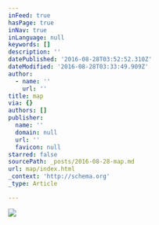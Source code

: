 ```yaml
---
inFeed: true
hasPage: true
inNav: true
inLanguage: null
keywords: []
description: ''
datePublished: '2016-08-28T03:52:52.310Z'
dateModified: '2016-08-28T03:33:49.909Z'
author:
  - name: ''
    url: ''
title: map
via: {}
authors: []
publisher:
  name: ''
  domain: null
  url: ''
  favicon: null
starred: false
sourcePath: _posts/2016-08-28-map.md
url: map/index.html
_context: 'http://schema.org'
_type: Article

---
```

![](https://the-grid-user-content.s3-us-west-2.amazonaws.com/c6e5eedd-295a-4aa5-a4f4-8c2a08611d5e.jpg)